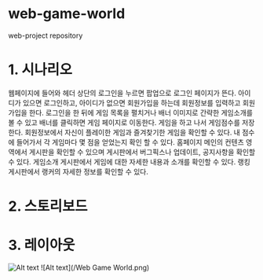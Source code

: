 # web-game-world
web-project repository


# 1. 시나리오
웹페이지에 들어와 헤더 상단의 로그인을 누르면 팝업으로 로그인 페이지가 뜬다. 아이디가 있으면 로그인하고, 아이디가 없으면 회원가입을 하는데 회원정보를 입력하고 회원가입을 한다. 로그인을 한 뒤에 게임 목록을 펼치거나 배너 이미지로 간략한 게임소개를 볼 수 있고 배너를 클릭하면 게임 페이지로 이동한다. 게임을 하고 나서 게임점수를 저장한다. 회원정보에서 자신이 플레이한 게임과 즐겨찾기한 게임을 확인할 수 있다. 내 점수에 들어가서 각 게임마다 몇 점을 얻었는지 확인 할 수 있다. 홈페이지 메인의 컨텐츠 영역에서 게시판을 확인할 수 있으며 게시판에서 버그픽스나 업데이트, 공지사항을 확인할 수 있다. 게임소개 게시판에서 게임에 대한 자세한 내용과 소개를 확인할 수 있다. 랭킹 게시판에서 랭커의 자세한 정보를 확인할 수 있다.
# 2. 스토리보드

# 3. 레이아웃
![Alt text](/프로젝트레이아웃.png)
![Alt text](/Web Game World.png)
